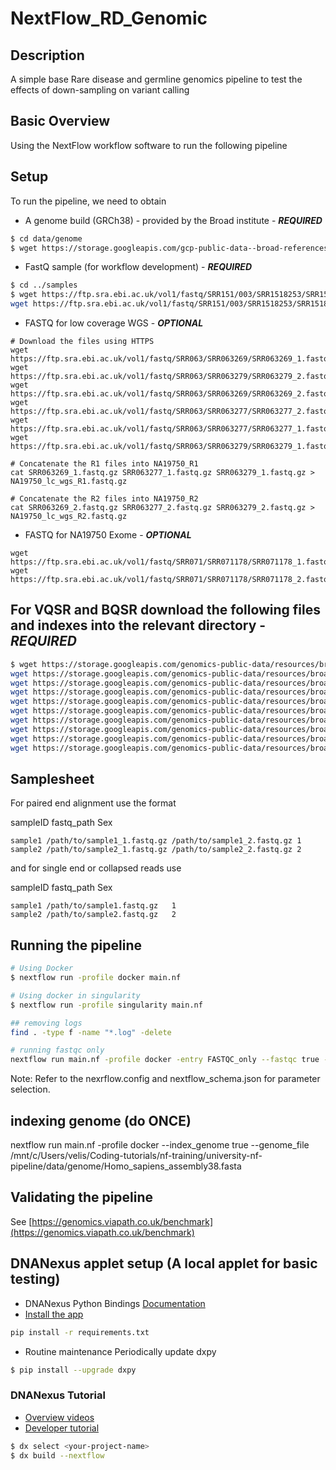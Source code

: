 # NextFlow_RD_Genomic

## Description

A simple base Rare disease and germline genomics pipeline to test the effects of down-sampling on variant calling

## Basic Overview
Using the NextFlow workflow software to run the following pipeline

## Setup
To run the pipeline, we need to obtain 

- A genome build (GRCh38) - provided by the Broad institute - ***REQUIRED***
```bash
$ cd data/genome
$ wget https://storage.googleapis.com/gcp-public-data--broad-references/hg38/v0/Homo_sapiens_assembly38.fasta
```
- FastQ sample (for workflow development) - ***REQUIRED***
```bash
$ cd ../samples
$ wget https://ftp.sra.ebi.ac.uk/vol1/fastq/SRR151/003/SRR1518253/SRR1518253_1.fastq.gz && \
wget https://ftp.sra.ebi.ac.uk/vol1/fastq/SRR151/003/SRR1518253/SRR1518253_2.fastq.gz
```

- FASTQ for low coverage WGS - ***OPTIONAL***
```
# Download the files using HTTPS
wget https://ftp.sra.ebi.ac.uk/vol1/fastq/SRR063/SRR063269/SRR063269_1.fastq.gz
wget https://ftp.sra.ebi.ac.uk/vol1/fastq/SRR063/SRR063279/SRR063279_2.fastq.gz
wget https://ftp.sra.ebi.ac.uk/vol1/fastq/SRR063/SRR063269/SRR063269_2.fastq.gz
wget https://ftp.sra.ebi.ac.uk/vol1/fastq/SRR063/SRR063277/SRR063277_2.fastq.gz
wget https://ftp.sra.ebi.ac.uk/vol1/fastq/SRR063/SRR063277/SRR063277_1.fastq.gz
wget https://ftp.sra.ebi.ac.uk/vol1/fastq/SRR063/SRR063279/SRR063279_1.fastq.gz

# Concatenate the R1 files into NA19750_R1
cat SRR063269_1.fastq.gz SRR063277_1.fastq.gz SRR063279_1.fastq.gz > NA19750_lc_wgs_R1.fastq.gz

# Concatenate the R2 files into NA19750_R2
cat SRR063269_2.fastq.gz SRR063277_2.fastq.gz SRR063279_2.fastq.gz > NA19750_lc_wgs_R2.fastq.gz
```

- FASTQ for NA19750 Exome - ***OPTIONAL***
```
wget https://ftp.sra.ebi.ac.uk/vol1/fastq/SRR071/SRR071178/SRR071178_1.fastq.gz
wget https://ftp.sra.ebi.ac.uk/vol1/fastq/SRR071/SRR071178/SRR071178_2.fastq.gz
```

## For VQSR and BQSR download the following files and indexes into the relevant directory - ***REQUIRED***
```bash
$ wget https://storage.googleapis.com/genomics-public-data/resources/broad/hg38/v0/1000G_phase1.snps.high_confidence.hg38.vcf.gz && \
wget https://storage.googleapis.com/genomics-public-data/resources/broad/hg38/v0/Mills_and_1000G_gold_standard.indels.hg38.vcf.gz && \
wget https://storage.googleapis.com/genomics-public-data/resources/broad/hg38/v0/hapmap_3.3.hg38.vcf.gz && \
wget https://storage.googleapis.com/genomics-public-data/resources/broad/hg38/v0/1000G_omni2.5.hg38.vcf.gz && \
wget https://storage.googleapis.com/genomics-public-data/resources/broad/hg38/v0/Homo_sapiens_assembly38.dbsnp138.vcf && \
wget https://storage.googleapis.com/genomics-public-data/resources/broad/hg38/v0/Homo_sapiens_assembly38.dbsnp138.vcf.idx && \
wget https://storage.googleapis.com/genomics-public-data/resources/broad/hg38/v0/1000G_phase1.snps.high_confidence.hg38.vcf.gz.tbi && \
wget https://storage.googleapis.com/genomics-public-data/resources/broad/hg38/v0/Mills_and_1000G_gold_standard.indels.hg38.vcf.gz.tbi && \
wget https://storage.googleapis.com/genomics-public-data/resources/broad/hg38/v0/hapmap_3.3.hg38.vcf.gz.tbi && \
wget https://storage.googleapis.com/genomics-public-data/resources/broad/hg38/v0/1000G_omni2.5.hg38.vcf.gz.tbi
```

## Samplesheet
For paired end alignment use the format

sampleID	fastq_path	Sex
```
sample1 /path/to/sample1_1.fastq.gz	/path/to/sample1_2.fastq.gz	1
sample2 /path/to/sample2_1.fastq.gz	/path/to/sample2_2.fastq.gz	2
```

and for single end or collapsed reads use

sampleID	fastq_path	Sex
```
sample1 /path/to/sample1.fastq.gz	1
sample2 /path/to/sample2.fastq.gz	2
```

## Running the pipeline
```bash
# Using Docker
$ nextflow run -profile docker main.nf

# Using docker in singularity
$ nextflow run -profile singularity main.nf

## removing logs
find . -type f -name "*.log" -delete

# running fastqc only
nextflow run main.nf -profile docker -entry FASTQC_only --fastqc true --genome "/mnt/c/Users/velis/Coding-tutorials/nf-training/university-nf-pipeline/data/genome/Homo_sapiens_assembly38.fasta"


```
Note: Refer to the nexrflow.config and nextflow_schema.json for parameter selection. 

## indexing genome (do ONCE)
nextflow run main.nf -profile docker --index_genome true --genome_file /mnt/c/Users/velis/Coding-tutorials/nf-training/university-nf-pipeline/data/genome/Homo_sapiens_assembly38.fasta 

## Validating the pipeline
See [https://genomics.viapath.co.uk/benchmark](https://genomics.viapath.co.uk/benchmark)

## DNANexus applet setup (A local applet for basic testing)
- DNANexus Python Bindings [Documentation](https://github.com/dnanexus/dx-toolkit) 
- [Install the app](https://documentation.dnanexus.com/downloads) 
```bash
pip install -r requirements.txt
```
- Routine maintenance
Periodically update dxpy
```bash
$ pip install --upgrade dxpy
```

### DNANexus Tutorial
- [Overview videos](https://documentation.dnanexus.com/getting-started)
- [Developer tutorial](https://documentation.dnanexus.com/getting-started/developer-quickstart)
```bash
$ dx select <your-project-name>
$ dx build --nextflow
```
